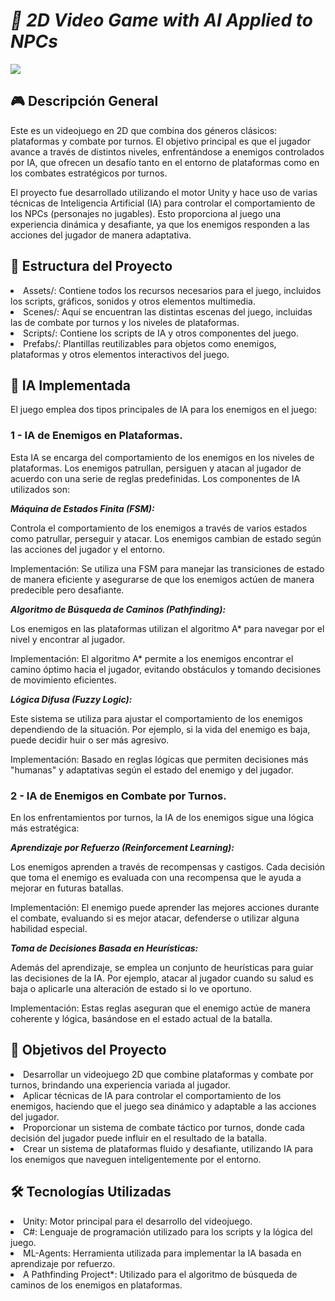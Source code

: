 <h1><em>📜 2D Video Game with AI Applied to NPCs</em></h1>

<p align="left">
   <img src="https://img.shields.io/badge/STATUS-EN%20DESAROLLO-green">
   </p>

<h2>🎮 Descripción General</h2>


Este es un videojuego en 2D que combina dos géneros clásicos: plataformas y combate por turnos. El objetivo principal es que el jugador avance a través de distintos niveles, enfrentándose a enemigos controlados por IA, que ofrecen un desafío tanto en el entorno de plataformas como en los combates estratégicos por turnos.

El proyecto fue desarrollado utilizando el motor Unity y hace uso de varias técnicas de Inteligencia Artificial (IA) para controlar el comportamiento de los NPCs (personajes no jugables). Esto proporciona al juego una experiencia dinámica y desafiante, ya que los enemigos responden a las acciones del jugador de manera adaptativa.


<h2>📂 Estructura del Proyecto</h2>


<li>Assets/: Contiene todos los recursos necesarios para el juego, incluidos los scripts, gráficos, sonidos y otros elementos multimedia.</li>

<li>Scenes/: Aquí se encuentran las distintas escenas del juego, incluidas las de combate por turnos y los niveles de plataformas.</li>

<li>Scripts/: Contiene los scripts de IA y otros componentes del juego.</li>

<li>Prefabs/: Plantillas reutilizables para objetos como enemigos, plataformas y otros elementos interactivos del juego.</li>


<h2>🧠 IA Implementada</h2>

El juego emplea dos tipos principales de IA para los enemigos en el juego:

<h3>1 - IA de Enemigos en Plataformas.</h3> 

Esta IA se encarga del comportamiento de los enemigos en los niveles de plataformas. Los enemigos patrullan, persiguen y atacan al jugador de acuerdo con una serie de reglas predefinidas. Los componentes de IA utilizados son:

***Máquina de Estados Finita (FSM):***

Controla el comportamiento de los enemigos a través de varios estados como patrullar, perseguir y atacar. Los enemigos cambian de estado según las acciones del jugador y el entorno.

Implementación: Se utiliza una FSM para manejar las transiciones de estado de manera eficiente y asegurarse de que los enemigos actúen de manera predecible pero desafiante.

***Algoritmo de Búsqueda de Caminos (Pathfinding):***

Los enemigos en las plataformas utilizan el algoritmo A* para navegar por el nivel y encontrar al jugador.

Implementación: El algoritmo A* permite a los enemigos encontrar el camino óptimo hacia el jugador, evitando obstáculos y tomando decisiones de movimiento eficientes.

***Lógica Difusa (Fuzzy Logic):***

Este sistema se utiliza para ajustar el comportamiento de los enemigos dependiendo de la situación. Por ejemplo, si la vida del enemigo es baja, puede decidir huir o ser más agresivo.

Implementación: Basado en reglas lógicas que permiten decisiones más "humanas" y adaptativas según el estado del enemigo y del jugador.

<h3>2 - IA de Enemigos en Combate por Turnos.</h3>
        
En los enfrentamientos por turnos, la IA de los enemigos sigue una lógica más estratégica:

***Aprendizaje por Refuerzo (Reinforcement Learning):***

Los enemigos aprenden a través de recompensas y castigos. Cada decisión que toma el enemigo es evaluada con una recompensa que le ayuda a mejorar en futuras batallas.

Implementación: El enemigo puede aprender las mejores acciones durante el combate, evaluando si es mejor atacar, defenderse o utilizar alguna habilidad especial.

***Toma de Decisiones Basada en Heurísticas:***

Además del aprendizaje, se emplea un conjunto de heurísticas para guiar las decisiones de la IA. Por ejemplo, atacar al jugador cuando su salud es baja o aplicarle una alteración de estado si lo ve oportuno.

Implementación: Estas reglas aseguran que el enemigo actúe de manera coherente y lógica, basándose en el estado actual de la batalla.


<h2>🎯 Objetivos del Proyecto</h2>


<li>Desarrollar un videojuego 2D que combine plataformas y combate por turnos, brindando una experiencia variada al jugador.</li>

<li>Aplicar técnicas de IA para controlar el comportamiento de los enemigos, haciendo que el juego sea dinámico y adaptable a las acciones del jugador.</li>

<li>Proporcionar un sistema de combate táctico por turnos, donde cada decisión del jugador puede influir en el resultado de la batalla.</li>

<li>Crear un sistema de plataformas fluido y desafiante, utilizando IA para los enemigos que naveguen inteligentemente por el entorno.</li>


<h2>🛠️ Tecnologías Utilizadas</h2>

<li>Unity: Motor principal para el desarrollo del videojuego.</li>

<li>C#: Lenguaje de programación utilizado para los scripts y la lógica del juego.</li>

<li>ML-Agents: Herramienta utilizada para implementar la IA basada en aprendizaje por refuerzo.</li>

<li>A Pathfinding Project*: Utilizado para el algoritmo de búsqueda de caminos de los enemigos en plataformas.</li>
